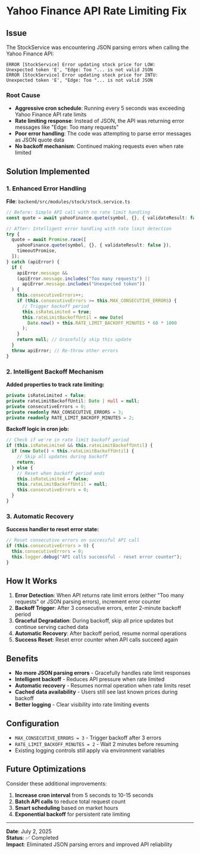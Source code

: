 # Yahoo Finance API Rate Limiting Fix

## Issue

The StockService was encountering JSON parsing errors when calling the Yahoo Finance API:

```
ERROR [StockService] Error updating stock price for LOW:
Unexpected token 'E', "Edge: Too "... is not valid JSON
ERROR [StockService] Error updating stock price for INTU:
Unexpected token 'E', "Edge: Too "... is not valid JSON
```

### Root Cause

- **Aggressive cron schedule**: Running every 5 seconds was exceeding Yahoo Finance API rate limits
- **Rate limiting response**: Instead of JSON, the API was returning error messages like "Edge: Too many requests"
- **Poor error handling**: The code was attempting to parse error messages as JSON quote data
- **No backoff mechanism**: Continued making requests even when rate limited

## Solution Implemented

### 1. Enhanced Error Handling

**File**: `backend/src/modules/stock/stock.service.ts`

```typescript
// Before: Simple API call with no rate limit handling
const quote = await yahooFinance.quote(symbol, {}, { validateResult: false });

// After: Intelligent error handling with rate limit detection
try {
  quote = await Promise.race([
    yahooFinance.quote(symbol, {}, { validateResult: false }),
    timeoutPromise,
  ]);
} catch (apiError) {
  if (
    apiError.message &&
    (apiError.message.includes("Too many requests") ||
      apiError.message.includes("Unexpected token"))
  ) {
    this.consecutiveErrors++;
    if (this.consecutiveErrors >= this.MAX_CONSECUTIVE_ERRORS) {
      // Trigger backoff period
      this.isRateLimited = true;
      this.rateLimitBackoffUntil = new Date(
        Date.now() + this.RATE_LIMIT_BACKOFF_MINUTES * 60 * 1000
      );
    }
    return null; // Gracefully skip this update
  }
  throw apiError; // Re-throw other errors
}
```

### 2. Intelligent Backoff Mechanism

**Added properties to track rate limiting:**

```typescript
private isRateLimited = false;
private rateLimitBackoffUntil: Date | null = null;
private consecutiveErrors = 0;
private readonly MAX_CONSECUTIVE_ERRORS = 3;
private readonly RATE_LIMIT_BACKOFF_MINUTES = 2;
```

**Backoff logic in cron job:**

```typescript
// Check if we're in rate limit backoff period
if (this.isRateLimited && this.rateLimitBackoffUntil) {
  if (new Date() < this.rateLimitBackoffUntil) {
    // Skip all updates during backoff
    return;
  } else {
    // Reset when backoff period ends
    this.isRateLimited = false;
    this.rateLimitBackoffUntil = null;
    this.consecutiveErrors = 0;
  }
}
```

### 3. Automatic Recovery

**Success handler to reset error state:**

```typescript
// Reset consecutive errors on successful API call
if (this.consecutiveErrors > 0) {
  this.consecutiveErrors = 0;
  this.logger.debug("API calls successful - reset error counter");
}
```

## How It Works

1. **Error Detection**: When API returns rate limit errors (either "Too many requests" or JSON parsing errors), increment error counter
2. **Backoff Trigger**: After 3 consecutive errors, enter 2-minute backoff period
3. **Graceful Degradation**: During backoff, skip all price updates but continue serving cached data
4. **Automatic Recovery**: After backoff period, resume normal operations
5. **Success Reset**: Reset error counter when API calls succeed again

## Benefits

- **No more JSON parsing errors** - Gracefully handles rate limit responses
- **Intelligent backoff** - Reduces API pressure when rate limited
- **Automatic recovery** - Resumes normal operation when rate limits reset
- **Cached data availability** - Users still see last known prices during backoff
- **Better logging** - Clear visibility into rate limiting events

## Configuration

- `MAX_CONSECUTIVE_ERRORS = 3` - Trigger backoff after 3 errors
- `RATE_LIMIT_BACKOFF_MINUTES = 2` - Wait 2 minutes before resuming
- Existing logging controls still apply via environment variables

## Future Optimizations

Consider these additional improvements:

1. **Increase cron interval** from 5 seconds to 10-15 seconds
2. **Batch API calls** to reduce total request count
3. **Smart scheduling** based on market hours
4. **Exponential backoff** for persistent rate limiting

---

**Date**: July 2, 2025  
**Status**: ✅ Completed  
**Impact**: Eliminated JSON parsing errors and improved API reliability
